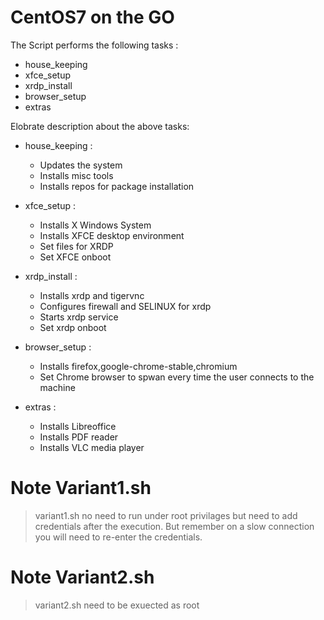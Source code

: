 # CentOS7 on the GO 

The Script performs the following tasks : 
- house_keeping
- xfce_setup
- xrdp_install
- browser_setup
- extras

Elobrate description about the above tasks:
- house_keeping :
	- Updates the system 
	- Installs misc tools 
	- Installs repos for package installation 
	
- xfce_setup : 
	- Installs X Windows System
	- Installs XFCE desktop environment
	- Set files for XRDP
	- Set XFCE onboot

- xrdp_install :
	- Installs xrdp and tigervnc
	- Configures firewall and SELINUX for xrdp
	- Starts xrdp service 
	- Set xrdp onboot

- browser_setup :
	- Installs firefox,google-chrome-stable,chromium
	- Set Chrome browser to spwan every time the user connects to the machine 
	
- extras : 
	- Installs Libreoffice
	- Installs PDF reader 
	- Installs VLC media player
	
# Note Variant1.sh
> variant1.sh no need to run under root privilages but need to add credentials after the execution. But remember on a slow connection you will need to re-enter the credentials. 

# Note Variant2.sh
> variant2.sh need to be exuected as root
